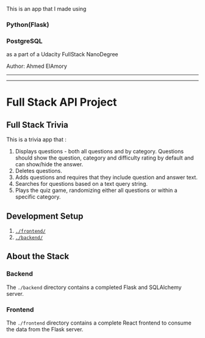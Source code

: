 This is an app that I made using 
### Python(Flask)
### PostgreSQL 
as a part of a Udacity FullStack NanoDegree

Author:
Ahmed ElAmory

-----
-----
# Full Stack API Project

## Full Stack Trivia

This is a trivia app that :

1) Displays questions - both all questions and by category. Questions should show the question, category and difficulty rating by default and can show/hide the answer. 
2) Deletes questions.
3) Adds questions and requires that they include question and answer text.
4) Searches for questions based on a text query string.
5) Plays the quiz game, randomizing either all questions or within a specific category. 

## Development Setup

1. [`./frontend/`](./frontend/README.md)
2. [`./backend/`](./backend/README.md)


## About the Stack

### Backend

The `./backend` directory contains a completed Flask and SQLAlchemy server.

### Frontend

The `./frontend` directory contains a complete React frontend to consume the data from the Flask server. 
